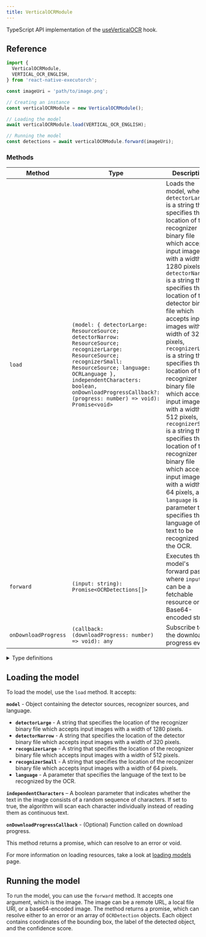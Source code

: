 ```yaml
---
title: VerticalOCRModule
---
```


TypeScript API implementation of the [useVerticalOCR](../../02-hooks/02-computer-vision/useVerticalOCR.md) hook.

## Reference

```typescript
import {
  VerticalOCRModule,
  VERTICAL_OCR_ENGLISH,
} from 'react-native-executorch';

const imageUri = 'path/to/image.png';

// Creating an instance
const verticalOCRModule = new VerticalOCRModule();

// Loading the model
await verticalOCRModule.load(VERTICAL_OCR_ENGLISH);

// Running the model
const detections = await verticalOCRModule.forward(imageUri);
```

### Methods

| Method               | Type                                                                                                                                                                                                                                                                          | Description                                                                                                                                                                                                                                                                                                                                                                                                                                                                                                                                                                                                                                                                                                      |
| -------------------- | ----------------------------------------------------------------------------------------------------------------------------------------------------------------------------------------------------------------------------------------------------------------------------- | ---------------------------------------------------------------------------------------------------------------------------------------------------------------------------------------------------------------------------------------------------------------------------------------------------------------------------------------------------------------------------------------------------------------------------------------------------------------------------------------------------------------------------------------------------------------------------------------------------------------------------------------------------------------------------------------------------------------- |
| `load`               | `(model: { detectorLarge: ResourceSource; detectorNarrow: ResourceSource; recognizerLarge: ResourceSource; recognizerSmall: ResourceSource; language: OCRLanguage }, independentCharacters: boolean, onDownloadProgressCallback?: (progress: number) => void): Promise<void>` | Loads the model, where `detectorLarge` is a string that specifies the location of the recognizer binary file which accepts input images with a width of 1280 pixels, `detectorNarrow` is a string that specifies the location of the detector binary file which accepts input images with a width of 320 pixels, `recognizerLarge` is a string that specifies the location of the recognizer binary file which accepts input images with a width of 512 pixels, `recognizerSmall` is a string that specifies the location of the recognizer binary file which accepts input images with a width of 64 pixels, and `language` is a parameter that specifies the language of the text to be recognized by the OCR. |
| `forward`            | `(input: string): Promise<OCRDetections[]>`                                                                                                                                                                                                                                   | Executes the model's forward pass, where `input` can be a fetchable resource or a Base64-encoded string.                                                                                                                                                                                                                                                                                                                                                                                                                                                                                                                                                                                                         |
| `onDownloadProgress` | `(callback: (downloadProgress: number) => void): any`                                                                                                                                                                                                                         | Subscribe to the download progress event.                                                                                                                                                                                                                                                                                                                                                                                                                                                                                                                                                                                                                                                                        |

<details>
<summary>Type definitions</summary>

```typescript
interface DetectorSources {
  detectorLarge: string | number;
  detectorNarrow: string | number;
}

interface RecognizerSources {
  recognizerLarge: string | number;
  recognizerSmall: string | number;
}

type OCRLanguage =
  | 'abq'
  | 'ady'
  | 'af'
  | 'ava'
  | 'az'
  | 'be'
  | 'bg'
  | 'bs'
  | 'chSim'
  | 'che'
  | 'cs'
  | 'cy'
  | 'da'
  | 'dar'
  | 'de'
  | 'en'
  | 'es'
  | 'et'
  | 'fr'
  | 'ga'
  | 'hr'
  | 'hu'
  | 'id'
  | 'inh'
  | 'ic'
  | 'it'
  | 'ja'
  | 'kbd'
  | 'kn'
  | 'ko'
  | 'ku'
  | 'la'
  | 'lbe'
  | 'lez'
  | 'lt'
  | 'lv'
  | 'mi'
  | 'mn'
  | 'ms'
  | 'mt'
  | 'nl'
  | 'no'
  | 'oc'
  | 'pi'
  | 'pl'
  | 'pt'
  | 'ro'
  | 'ru'
  | 'rsCyrillic'
  | 'rsLatin'
  | 'sk'
  | 'sl'
  | 'sq'
  | 'sv'
  | 'sw'
  | 'tab'
  | 'te'
  | 'th'
  | 'tjk'
  | 'tl'
  | 'tr'
  | 'uk'
  | 'uz'
  | 'vi';

interface Point {
  x: number;
  y: number;
}

interface OCRDetection {
  bbox: Point[];
  text: string;
  score: number;
}
```

</details>

## Loading the model

To load the model, use the `load` method. It accepts:

**`model`** - Object containing the detector sources, recognizer sources, and language.

- **`detectorLarge`** - A string that specifies the location of the recognizer binary file which accepts input images with a width of 1280 pixels.
- **`detectorNarrow`** - A string that specifies the location of the detector binary file which accepts input images with a width of 320 pixels.
- **`recognizerLarge`** - A string that specifies the location of the recognizer binary file which accepts input images with a width of 512 pixels.
- **`recognizerSmall`** - A string that specifies the location of the recognizer binary file which accepts input images with a width of 64 pixels.
- **`language`** - A parameter that specifies the language of the text to be recognized by the OCR.

**`independentCharacters`** – A boolean parameter that indicates whether the text in the image consists of a random sequence of characters. If set to true, the algorithm will scan each character individually instead of reading them as continuous text.

**`onDownloadProgressCallback`** - (Optional) Function called on download progress.

This method returns a promise, which can resolve to an error or void.

For more information on loading resources, take a look at [loading models](../../01-fundamentals/02-loading-models.md) page.

## Running the model

To run the model, you can use the `forward` method. It accepts one argument, which is the image. The image can be a remote URL, a local file URI, or a base64-encoded image. The method returns a promise, which can resolve either to an error or an array of `OCRDetection` objects. Each object contains coordinates of the bounding box, the label of the detected object, and the confidence score.
